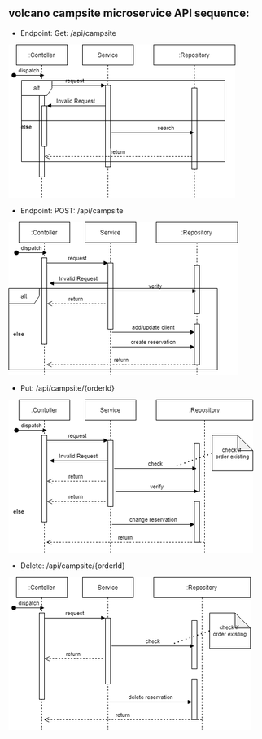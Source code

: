 ## volcano campsite microservice API sequence:





- Endpoint: Get: /api/campsite

![search](seq1.png)


- Endpoint: POST: /api/campsite

![create](seq2.png)


- Put: /api/campsite/{orderId}

![update](seq3.png)

- Delete: /api/campsite/{orderId}

![delete](seq4.png)
